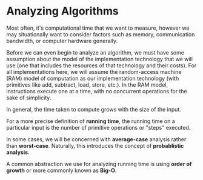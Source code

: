 # Analyzing Algorithms

Most often, it's computational time that we want to measure, however we may situationally want to consider factors such as memory, communication bandwidth, or computer hardware generally.

Before we can even begin to analyze an algorithm, we must have some assumption about the model of the implementation technology that we will use (one that includes the resources of that technology and their costs). For all implementations here, we will assume the random-access machine (RAM) model of computation as our implementation technology (with primitives like add, subtract, load, store, etc.). In the RAM model, instructions execute one at a time, with no concurrent operations for the sake of simplicity. 

In general, the time taken to compute grows with the size of the input.

For a more precise definition of **running time**, the running time on a particular input is the number of primitive operations or "steps" executed.

In some cases, we will be concerned with **average-case** analysis rather than **worst-case**. Naturally, this introduces the concept of **probablistic analysis**.

A common abstraction we use for analyzing running time is using **order of growth** or more commonly known as **Big-O**.
